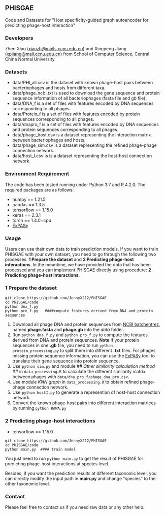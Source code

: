 ## PHISGAE

Code and Datasets for "Host specificity-guided graph autoencoder for predicting phage-host interaction"

### Developers

Zhen Xiao (xiaozh@mails.ccnu.edu.cn) and Xingpeng Jiang (xpjiang@mail.ccnu.edu.cn) from School of Computer Science, Central China Normal University.

### Datasets

- data/PHI_all.csv is the dataset with known phage-host pairs between bacteriophages and hosts from different taxa.
- data/phage_ncbi.txt is used to download the gene sequence and protein sequence information of all bacteriophages (fasta file and gb file).
- data/DNA_f is a set of files with features encoded by DNA sequences corresponding to all phages.
- data/Protein_f is a set of files with features encoded by protein sequences corresponding to all phages.
- data/dnapro_f is a set of files with features encoded by DNA sequences and protein sequences corresponding to all phages.
- data/phage_host.csv is a dataset representing the interaction matrix between bacteriophages and hosts.
- data/phage_sim.csv is a dataset representing the refined phage-phage connection network.
- data/host_I.csv is is a dataset representing the host-host connection network.


### Environment Requirement
The code has been tested running under Python 3.7 and R 4.2.0. The required packages are as follows:

* numpy == 1.21.5
* pandas == 1.3.5
* tensorflow == 1.15.0 
* keras == 2.3.1
* torch == 1.4.0+cpu
* [ExPASy](https://web.expasy.org/translate/)

### Usage

Users can use their own data to train prediction models. If you want to train PHISGAE with your own dataset, you need to go through the following two processes: **1 Prepare the dataset** and **2 Predicting phage-host interactions**. In the meantime, we have provided the data that has been processed and you can implement PHISGAE directly using procedure: **2 Predicting phage-host interactions**.
 
### 1 Prepare the dataset

```
git clone https://github.com/JennyX212/PHISGAE
cd PHISGAE/code
python dna_f.py   
python pro_f.py   ####compute features derived from DNA and protein sequences
```

1. Download all phage DNA and protein sequences from [NCBI batchentrez](https://www.ncbi.nlm.nih.gov/sites/batchentrez?), named **phage.fasta** and **phage.gb** into the *data* folder.
2. Run `python dna_f.py` and `python pro_f.py` to compute the features derived from DNA and protein sequences. **Note** If your protein sequences in one **.gb** file, you need to run `python protein_processing.py` to split them into different **.txt** files. For phages missing protein sequence information, you can use the [ExPASy](https://web.expasy.org/translate/) tool to translate their gene sequence into protein sequence.
3. Use `python sim.py` and module *## Other similarity calculation method ##* in `data_processing.R` to calculate the different similarity matrix between phages with `data/dna_pro_f/phage_dna_pro.csv`.
4. Use module *KNN graph* in `data_processing.R` to obtain refined phage-phage connection network.
5. Use `python hostI.py` to generate a represention of host-host connection network.
6. Convert the known phage-host pairs into different interaction matrices by running `python RAWA.py`


### 2 Predicting phage-host interactions

* tensorflow == 1.15.0

```
git clone https://github.com/JennyX212/PHISGAE
cd PHISGAE/code
python main.py  #### train model	 
```

You just need to run `python main.py` to get the result of PHISGAE for predicting phage-host interactions at species level. 

Besides, if you want the prediction results at different taxonomic level, you can directly modify the input path in **main.py** and change "species" to the other taxonomic level.


### Contact

Please feel free to contact us if you need raw data or any other help.

